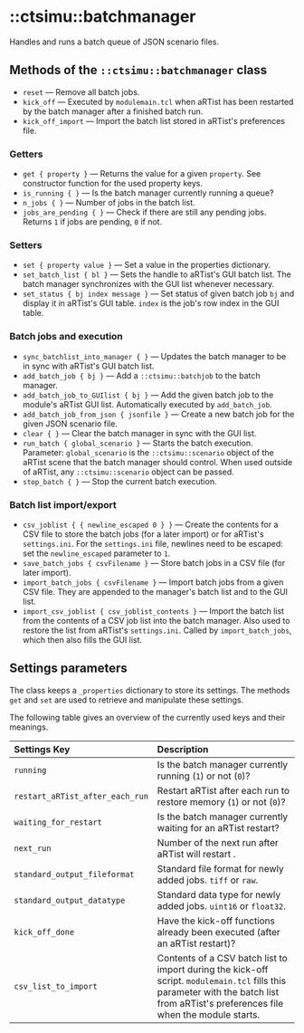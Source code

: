 # ::ctsimu::batchmanager
Handles and runs a batch queue of JSON scenario files.

## Methods of the `::ctsimu::batchmanager` class

* `reset` — Remove all batch jobs.
* `kick_off` — Executed by `modulemain.tcl` when aRTist has been restarted by the batch manager after a finished batch run.
* `kick_off_import` — Import the batch list stored in aRTist's preferences file.

### Getters

* `get { property }` — Returns the value for a given `property`. See constructor function for the used property keys.
* `is_running { }` — Is the batch manager currently running a queue?
* `n_jobs { }` — Number of jobs in the batch list.
* `jobs_are_pending { }` — Check if there are still any pending jobs. Returns `1` if jobs are pending, `0` if not.

### Setters

* `set { property value }` — Set a value in the properties dictionary.
* `set_batch_list { bl }` — Sets the handle to aRTist's GUI batch list. The batch manager synchronizes with the GUI list whenever necessary.
* `set_status { bj index message }` — Set status of given batch job `bj` and display it in aRTist's GUI table. `index` is the job's row index in the GUI table.

### Batch jobs and execution

* `sync_batchlist_into_manager { }` — Updates the batch manager to be in sync with aRTist's GUI batch list.
* `add_batch_job { bj }` — Add a `::ctsimu::batchjob` to the batch manager.
* `add_batch_job_to_GUIlist { bj }` — Add the given batch job to the module's aRTist GUI list. Automatically executed by `add_batch_job`.
* `add_batch_job_from_json { jsonfile }` — Create a new batch job for the given JSON scenario file.
* `clear { }` — Clear the batch manager in sync with the GUI list.
* `run_batch { global_scenario }` — Starts the batch execution. Parameter: `global_scenario` is the `::ctsimu::scenario` object of the aRTist scene that the batch manager should control. When used outside of aRTist, any `::ctsimu::scenario` object can be passed.
* `stop_batch { }` — Stop the current batch execution.

### Batch list import/export

* `csv_joblist { { newline_escaped 0 } }` — Create the contents for a CSV file to store the batch jobs (for a later import) or for aRTist's `settings.ini`. For the `settings.ini` file, newlines need to be escaped: set the `newline_escaped` parameter to `1`.
* `save_batch_jobs { csvFilename }` — Store batch jobs in a CSV file (for later import).
* `import_batch_jobs { csvFilename }` — Import batch jobs from a given CSV file. They are appended to the manager's batch list and to the GUI list.
* `import_csv_joblist { csv_joblist_contents }` — Import the batch list from the contents of a CSV job list into the batch manager. Also used to restore the list from aRTist's `settings.ini`. Called by `import_batch_jobs`, which then also fills the GUI list.

## Settings parameters

The class keeps a `_properties` dictionary to store its settings. The methods `get` and `set` are used to retrieve and manipulate these settings.

The following table gives an overview of the currently used keys and their meanings.

| Settings Key                     | Description                                                         |
| :------------------------------- | :------------------------------------------------------------------ |
| `running`                        | Is the batch manager currently running (`1`) or not (`0`)?          |
| `restart_aRTist_after_each_run`  | Restart aRTist after each run to restore memory (`1`) or not (`0`)? |
| `waiting_for_restart`            | Is the batch manager currently waiting for an aRTist restart?       |
| `next_run`                       | Number of the next run after aRTist will restart .                  |
| `standard_output_fileformat`     | Standard file format for newly added jobs. `tiff` or `raw`.         |
| `standard_output_datatype`       | Standard data type for newly added jobs. `uint16` or `float32`.     |
| `kick_off_done`                  | Have the kick-off functions already been executed (after an aRTist restart)? |
| `csv_list_to_import`           | Contents of a CSV batch list to import during the kick-off script. `modulemain.tcl` fills this parameter with the batch list from aRTist's preferences file when the module starts. |